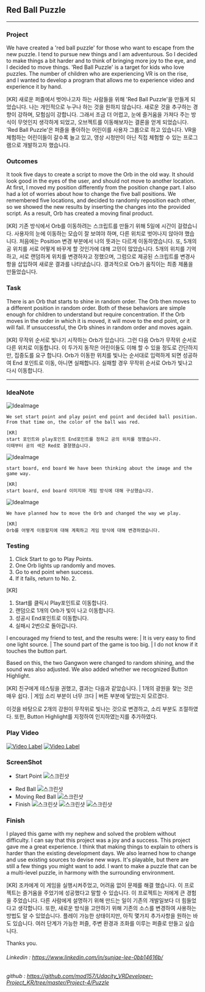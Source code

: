 
## Red Ball Puzzle
-------------------------------------------------------

### Project
We have created a 'red ball puzzle' for those who want to escape from the new puzzle.
I tend to pursue new things and I am adventurous.
So I decided to make things a bit harder and to think of bringing more joy to the eye, and I decided to move things.
'Red Ball Puzzle' is a target for kids who love puzzles.
The number of children who are experiencing VR is on the rise, and I wanted to develop a program that allows me to experience video and experience it by hand.

[KR]
새로운 퍼즐에서 벗어나고자 하는 사람들을 위해 'Red Ball Puzzle'을 만들게 되었습니다.
나는 개인적으로 누구나 하는 것을 원하지 않습니다. 새로운 것을 추구하는 경향이 강하며, 모험심이 강합니다.
그래서 조금 더 어렵고, 눈에 즐거움을 가져다 주는 방식이 무엇인지 생각하게 되었고, 오브젝트를 이동해보자는 결론을 얻게 되었습니다.
'Red Ball Puzzle'은 퍼즐을 좋아하는 어린이를 사용자 그룹으로 하고 있습니다.
VR을 체험하는 어린이들이 갈수록 늘고 있고, 영상 시청만이 아닌 직접 체험할 수 있는 프로그램으로 개발하고자 했습니다.


### Outcomes
It took five days to create a script to move the Orb in the old way. It should look good in the eyes of the user, and should not move to another location. At first, I moved my position differently from the position change part. I also had a lot of worries about how to change the five ball positions.
We remembered five locations, and decided to randomly reposition each other, so we showed the new results by inserting the changes into the provided script.
As a result, Orb has created a moving final product.

[KR]
기존 방식에서 Orb를 이동하려는 스크립트를 만들기 위해 5일에 시간이 걸렸습니다. 사용자의 눈에 이동하는 모습이 잘 보여야 하며, 다른 위치로 벗어나지 않아야 했습니다. 처음에는 Position 변경 부분에서 나의 뜻과는 다르게 이동하였습니다. 또, 5개의 공 위치를 서로 어떻게 바꾸게 할 것인가에 대해 고민이 많았습니다.
5개의 위치를 기억하고, 서로 랜덤하게 위치를 변경하자고 정했으며, 그럼으로 제공된 스크립트를 변경사항을 삽입하여 새로운 결과를 나타냈습니다.
결과적으로 Orb가 움직이는 최종 제품을 만들었습니다.


### Task
There is an Orb that starts to shine in random order. The Orb then moves to a different position in random order. Both of these behaviors are simple enough for children to understand but require concentration.
If the Orb moves in the order in which it is moved, it will move to the end point, or it will fail.
If unsuccessful, the Orb shines in random order and moves again.

[KR]
무작위 순서로 빛나기 시작하는 Orb가 있습니다. 그런 다음 Orb가 무작위 순서로 다른 위치로 이동합니다. 이 두가지 동작은 어린이들도 이해 할 수 있을 정도로 간단하지만, 집중도를 요구 합니다.
Orb가 이동한 위치를 빛나는 순서대로 입력하게 되면 성공하여 End 포인트로 이동, 아니면 실패합니다.
실패할 경우 무작위 순서로 Orb가 빛나고 다시 이동합니다.

---------------------------------------------
### IdeaNote
![IdeaImage](https://github.com/mod157/Udacity_VRDeveloper-Project_KR/blob/master/Project-4%20Puzzle/Image/idea_2.jpg)
```
We set start point and play point end point and decided ball position.
From that time on, the color of the ball was red.

[KR]
start 포인트와 play포인트 End포인트를 정하고 공의 위치를 정했습니다.
이때부터 공의 색은 Red로 결졍했습니다.
```

![IdeaImage](https://github.com/mod157/Udacity_VRDeveloper-Project_KR/blob/master/Project-4%20Puzzle/Image/idea_3.jpg)
```
start board, end board We have been thinking about the image and the game way.

[KR]
start board, end board 이미지와 게임 방식에 대해 구상했습니다.
```

![IdeaImage](https://github.com/mod157/Udacity_VRDeveloper-Project_KR/blob/master/Project-4%20Puzzle/Image/idea_4.jpg)

```
We have planned how to move the Orb and changed the way we play.

[KR]
Orb를 어떻게 이동할지에 대해 계획하고 게임 방식에 대해 변경하였습니다.
```


### Testing
1. Click Start to go to Play Points.
1. One Orb lights up randomly and moves.
1. Go to end point when success.
1. If it fails, return to No. 2.

[KR]
1. Start를 클릭시 Play포인트로 이동합니다.
1. 랜덤으로 1개의 Orb가 빛이 나고 이동합니다.
1. 성공시 End포인트로 이동합니다.
1. 실패시 2번으로 돌아갑니다.

I encouraged my friend to test, and the results were:
| It is very easy to find one light source.
| The sound part of the game is too big.
| I do not know if it touches the button part.

Based on this, the two Gangwon were changed to random shining, and the sound was also adjusted.
We also added whether we recognized Button Highlight.

[KR]
친구에게 테스팅을 권했고, 결과는 다음과 같았습니다.
| 1개의 광원을 찾는 것은 매우 쉽다.
| 게임 소리 부분이 너무 크다
| 버튼 부분에 닿았는지 모르겠다.

이것을 바탕으로 2개의 강원이 무작위로 빛나는 것으로 변경하고, 소리 부분도 조절하였다.
또한, Button Highlight를 지정하여 인지하였는지를 추가하였다.


### Play Video
[![Video Label](http://img.youtube.com/vi/DIKSJo9kCx4/0.jpg)](https://youtu.be/DIKSJo9kCx4?t=0.5s)
[![Video Label](http://img.youtube.com/vi/bt5MRrPpx8E/0.jpg)](https://youtu.be/bt5MRrPpx8E?t=0.5s)

### ScreenShot
  * Start Point
![스크린샷](https://github.com/mod157/Udacity_VRDeveloper-Project_KR/blob/master/Project-4%20Puzzle/Image/ScreenShot_1.png)
  - Red Ball
![스크린샷](https://github.com/mod157/Udacity_VRDeveloper-Project_KR/blob/master/Project-4%20Puzzle/Image/ScreenShot_2.png)
  - Moving Red Ball
![스크린샷](https://github.com/mod157/Udacity_VRDeveloper-Project_KR/blob/master/Project-4%20Puzzle/Image/ScreenShot_3.png)
  - Finish
![스크린샷](https://github.com/mod157/Udacity_VRDeveloper-Project_KR/blob/master/Project-4%20Puzzle/Image/ScreenShot_4.png)
![스크린샷](https://github.com/mod157/Udacity_VRDeveloper-Project_KR/blob/master/Project-4%20Puzzle/Image/Mobile_1.jpg)
![스크린샷](https://github.com/mod157/Udacity_VRDeveloper-Project_KR/blob/master/Project-4%20Puzzle/Image/Mobile_2.jpg)


### Finish
I played this game with my nephew and solved the problem without difficulty. I can say that this project was a joy and a success. This project gave me a great experience. I think that making things to explain to others is harder than the existing development days. We also learned how to change and use existing sources to devise new ways.
It's playable, but there are still a few things you might want to add.
I want to make a puzzle that can be a multi-level puzzle, in harmony with the surrounding environment.

[KR]
조카에게 이 게임을 실행시켜주었고, 어려움 없이 문제를 해결 했습니다. 이 프로젝트는 즐거움을 주었기에 성공했다고 말할 수 있습니다. 이 프로젝트는 저에게 큰 경험을 주었습니다. 다른 사람에게 설명하기 위해 만드는 일이 기존의 개발일보다 더 힘들었다고 생각합니다. 또한, 새로운 방식을 고안하기 위해 기존의 소스를 변경하여 사용하는 방법도 알 수 있었습니다.
플레이 가능한 상태이지만, 아직 몇가지 추가사항을 원하는 바도 있습니다.
여러 단계가 가능한 퍼즐, 주변 환경과 조화를 이루는 퍼즐로 만들고 싶습니다.

Thanks you.


###### Linkedin : https://www.linkedin.com/in/sunjae-lee-0bb14616b/
###### github : https://github.com/mod157/Udacity_VRDeveloper-Project_KR/tree/master/Project-4/Puzzle
